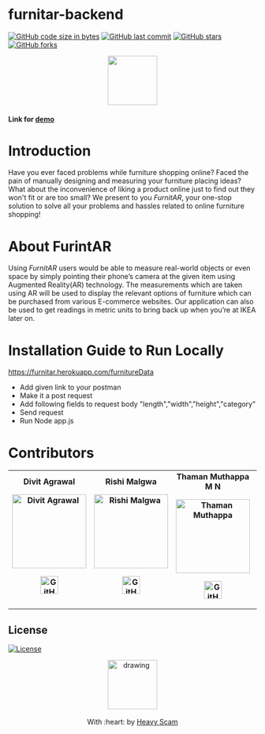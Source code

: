 # furnitar-backend
[![GitHub code size in bytes](https://img.shields.io/github/languages/code-size/HeavyScam/furnitar-back?logo=github&style=social)](https://github.com/HeavyScam/) [![GitHub last commit](https://img.shields.io/github/last-commit/HeavyScam/furnitar-back?style=social&logo=git)](https://github.com/HeavyScam/) [![GitHub stars](https://img.shields.io/github/stars/HeavyScam/furnitar-back?style=social)](https://github.com/HeavyScam/FurnitAR/stargazers) [![GitHub forks](https://img.shields.io/github/forks/HeavyScam/furnitar-back?style=social&logo=git)](https://github.com/HeavyScam/FurnitAR/network)

<p align="center">
  <img src="https://user-images.githubusercontent.com/76126020/142780564-c95ef1f2-f608-4305-a1fb-be8a6dab3bf8.png" height="100px"></img>
</p>

#### Link for [demo](https://furnitar.herokuapp.com/furnitureData) 


# Introduction
Have you ever faced problems while furniture shopping online? Faced the pain of manually designing and measuring your furniture placing ideas?  What about the inconvenience of liking a product online just to find out they won't fit or are too small? We present to you *FurnitAR*, your one-stop solution to solve all your problems and hassles related to online furniture shopping!

# About FurintAR
Using *FurnitAR* users would be able to measure real-world objects or even space by simply pointing their phone’s camera at the given item using Augmented Reality(AR) technology. 
The measurements which are taken using AR will be used to display the relevant options of furniture which can be purchased from various E-commerce websites.
Our application can also be used to get readings in metric units to bring back up when you’re at IKEA later on.


# Installation Guide to Run Locally
https://furnitar.herokuapp.com/furnitureData
- Add given link to your postman
- Make it a post request 
- Add following fields to request body
"length","width","height","category"
- Send request
- Run Node app.js

# Contributors
<table>
	<tr align="center" style="font-weight:bold">
    <td>
		Divit Agrawal
		<p align="center">
			<img src = "https://github.com/divit-agrawal.png" width="150" height="150" alt="Divit Agrawal">
		</p>
			<p align="center">
				<a href = "https://github.com/divit-agrawal">
					<img src = "http://www.iconninja.com/files/241/825/211/round-collaboration-social-github-code-circle-network-icon.svg" width="36" height = "36" alt="GitHub"/>
				</a>
			</p>
		</td>	
    <td>
		Rishi Malgwa
		<p align="center">
			<img src = "https://github.com/rishimalgwa.png" width="150" height="150" alt="Rishi Malgwa">
		</p>
			<p align="center">
				<a href = "https://github.com/rishimalgwa">
					<img src = "http://www.iconninja.com/files/241/825/211/round-collaboration-social-github-code-circle-network-icon.svg" width="36" height = "36" alt="GitHub"/>
				</a>
			</p>
		</td>	
    <td>
		Thaman Muthappa M N
		<p align="center">
			<img src = "https://github.com/Thamanmuthappa.png" width="150" height="150" alt="Thaman Muthappa">
		</p>
			<p align="center">
				<a href = "https://github.com/Thamanmuthappa">
					<img src = "http://www.iconninja.com/files/241/825/211/round-collaboration-social-github-code-circle-network-icon.svg" width="36" height = "36" alt="GitHub"/>
				</a>
			</p>
		</td>	
    <td>
		Neel Ghoshal
		<p align="center">
			<img src = "https://github.com/NeelGhoshal.png" width="150" height="150" alt="Neel Ghoshal">
		</p>
			<p align="center">
				<a href = "https://github.com/NeelGhoshal">
					<img src = "http://www.iconninja.com/files/241/825/211/round-collaboration-social-github-code-circle-network-icon.svg" width="36" height = "36" alt="GitHub"/>
				</a>
			</p>
		</td>	
	</tr>
</table>

## License

[![License](http://img.shields.io/:license-mit-blue.svg?style=flat-square)](http://badges.mit-license.org)

<p align="center">
	<img src="https://user-images.githubusercontent.com/76126020/142781761-5d5a5393-91d5-438f-adc4-87affbdfc5ed.png" alt="drawing" width="100"/>
	<br><br>
	With :heart: by <a href="http://github.com/HeavyScam" target="_blank">Heavy Scam</a>
</p>
